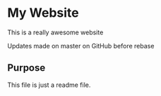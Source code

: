 # My Website

This is a really awesome website

Updates made on master on GitHub before rebase

## Purpose

This file is just a readme file. 
